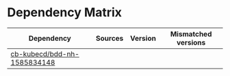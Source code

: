 # Dependency Matrix

Dependency | Sources | Version | Mismatched versions
---------- | ------- | ------- | -------------------
[cb-kubecd/bdd-nh-1585834148](https://github.com/cb-kubecd/bdd-nh-1585834148.git) |  | []() | 
